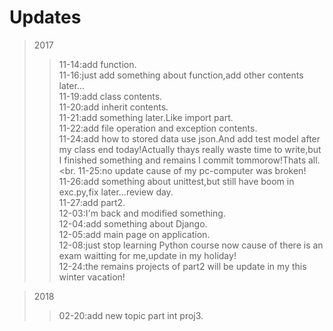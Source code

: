 # Updates

>2017
>>11-14:add function.<br>
>>11-16:just add something about function,add other contents later...<br>
>>11-19:add class contents.<br>
>>11-20:add inherit contents.<br>
>>11-21:add something later.Like import part.<br>
>>11-22:add file operation and exception contents.<br>
>>11-24:add how to stored data use json.And add test model after my class end today!Actually thays really waste time to write,but I finished something and remains I commit tommorow!Thats all.<br.
>>11-25:no update cause of my pc-computer was broken!<br>
>>11-26:add something about unittest,but still have boom in exc.py,fix later...review day.<br>
>>11-27:add part2.<br>
>>12-03:I'm back and modified something.<br>
>>12-04:add something about Django.<br>
>>12-05:add main page on application.<br>
>>12-08:just stop learning Python course now cause of there is an exam waitting for me,update in my holiday!<br>
>>12-24:the remains projects of part2 will be update in my this winter vacation!<br>

>2018
>>02-20:add new topic part int proj3.<br>



